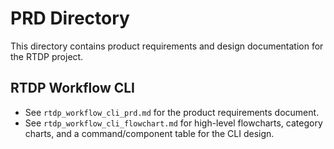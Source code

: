 # PRD Directory

This directory contains product requirements and design documentation for the RTDP project.

## RTDP Workflow CLI

- See `rtdp_workflow_cli_prd.md` for the product requirements document.
- See `rtdp_workflow_cli_flowchart.md` for high-level flowcharts, category charts, and a command/component table for the CLI design. 
